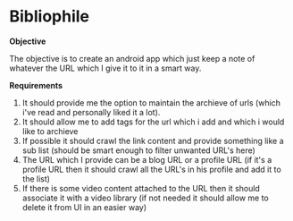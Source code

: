 # Bibliophile

<b>
  Objective
  </b>
 
The objective is to create an android app which just keep a note of whatever the URL which I give it to it in a smart way. 

<b> Requirements </b>

1. It should provide me the option to maintain the archieve of urls (which i've read and personally liked it a lot). 
2. It should allow me to add tags for the url which i add and which i would like to archieve
3. If possible it should crawl the link content and provide something like a sub list (should be smart enough to filter unwanted URL's here)
4. The URL which I provide can be a blog URL or a profile URL (if it's a profile URL then it should crawl all the URL's in his profile and add it to the list)
5. If there is some video content attached to the URL then it should associate it with a video library (if not needed it should allow me to delete it from UI in an easier way)
